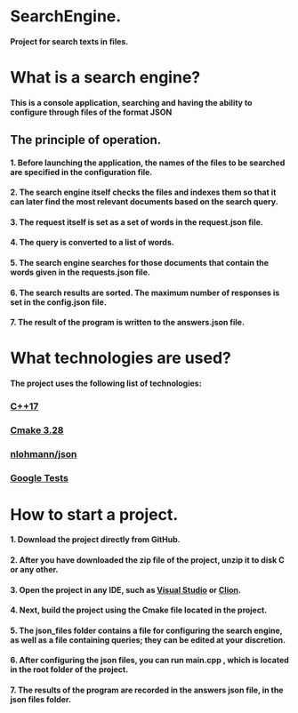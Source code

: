 # **SearchEngine**.
#### Project for search texts in files.  


# What is a search engine?
#### This is a console application, searching and having the ability to configure through files of the format JSON
## The principle of operation.
#### 1. Before launching the application, the names of the files to be searched are specified in the configuration file.
#### 2. The search engine itself checks the files and indexes them so that it can later find the most relevant documents based on the search query.
#### 3. The request itself is set as a set of words in the request.json file.
#### 4. The query is converted to a list of words.
#### 5. The search engine searches for those documents that contain the words given in the requests.json file.
#### 6. The search results are sorted. The maximum number of responses is set in the config.json file.
#### 7. The result of the program is written to the answers.json file.







# What technologies are used?
#### The project uses the following list of technologies:
### [C++17](https://en.cppreference.com/w/cpp/17)
### [Cmake 3.28](https://cmake.org/)
### [nlohmann/json](https://github.com/nlohmann/json?ysclid=m6p24s1eqp789591412)
### [Google Tests](https://github.com/google/googletest?ysclid=m6p25nod2y333254595)

# How to start a project.
#### 1. Download the project directly from GitHub.
#### 2. After you have downloaded the zip file of the project, unzip it to disk C or any other.
#### 3. Open the project in any IDE, such as [Visual Studio](https://visualstudio.microsoft.com/) or [Clion](https://www.jetbrains.com/clion/?ysclid=m6p2hmhyla280950481).
#### 4. Next, build the project using the Cmake file located in the project.
#### 5. The json_files folder contains a file for configuring the search engine, as well as a file containing queries; they can be edited at your discretion.
#### 6. After configuring the json files, you can run main.cpp , which is located in the root folder of the project.
#### 7. The results of the program are recorded in the answers json file, in the json files folder.
